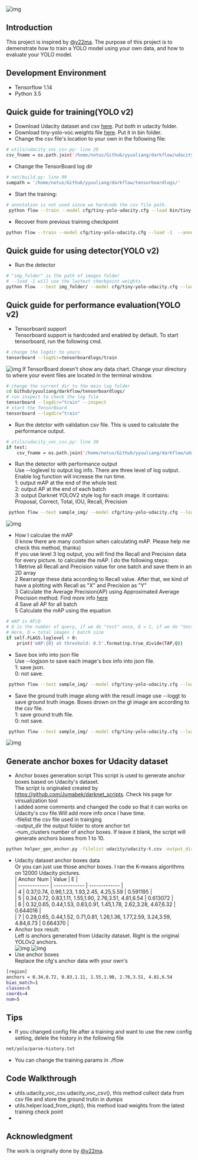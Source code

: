 ![img](showcases//1478732802681701702.jpg)

## Introduction
This project is inspired by [@y22ma](https://github.com/y22ma/darkflow). The purpose of this project is to demenstrate how to train a YOLO model using your own data, and how to evaluate your YOLO model. 

## Development Environment

- Tensorflow 1.14
- Python 3.5

## Quick guide for training(YOLO v2)
- Download Udacity dataset and csv [here](https://github.com/udacity/self-driving-car/tree/master/annotations). Put both in udacity folder.
- Download tiny-yolo-voc.weights file [here](https://github.com/leetenki/YOLOtiny_v2_chainer/blob/master/tiny-yolo-voc.weights). Put it in bin folder.
- Change the csv file's location to your own in the following file: 
```bash
# utils/udacity_voc_csv.py: line 29
csv_fname = os.path.join('/home/notus/Github/yyuuliang/darkflow/udacity/udacity-t.csv')
```
- Change the TensorBoard log dir
```bash
# net/build.py: line 99
sumpath = '/home/notus/Github/yyuuliang/darkflow/tensorboardlogs/'
```
- Start the training:
```bash
# annotation is not used since we hardcode the csv file path.
 python flow --train --model cfg/tiny-yolo-udacity.cfg --load bin/tiny-yolo-voc.weights  --annotation udacity  --dataset udacity/object-dataset/
```
- Recover from previous training checkpoint
```bash
python flow --train --model cfg/tiny-yolo-udacity.cfg --load -1  --annotation udacity  --dataset udacity/object-dataset/ 
```

## Quick guide for using detector(YOLO v2)
- Run the detector
```bash
# "img_folder" is the path of images folder
# --load -1 will use the lastest checkpoint weights
python flow  --test img_folder/ --model cfg/tiny-yolo-udacity.cfg --load -1 --threshold 0.4 --gpu 0.7
```

## Quick guide for performance evaluation(YOLO v2)
- Tensorboard support  
Tensorboard support is hardcoded and enabled by default. To start tensorboard, run the following cmd.  
```bash
# change the logdir to yours.
tensorboard --logdir=tensorboardlogs/train
```
![img](showcases/tensorboard.png)
If TensorBoard doesn't show any data chart. Change your directory to where your event files are located in the terminal window.
```bash
# change the current dir to the main log folder
cd Github/yyuuliang/darkflow/tensorboardlogs/
# run inspect to check the log file
tensorboard --logdir="train" --inspect
# start the TensorBoard
tensorboard --logdir="train"
```
- Run the detctor with validation csv file. This is used to calculate the performance output.  
```bash
# utils/udacity_voc_csv.py: line 30
if test:
    csv_fname = os.path.join('/home/notus/Github/yyuuliang/darkflow/udacity/udacity-t.csv')
```
- Run the detector with performance output  
Use --loglevel to output log info. There are three level of log output. Enable log function will increase the run time.  
1: output mAP at the end of the whole test  
2: output AP at the end of each batch  
3: output Darknet YOLOV2 style log for each image. It contains: Proposal, Correct, Total, IOU, Recall, Precision  
```bash
 python flow --test sample_img/ --model cfg/tiny-yolo-udacity.cfg --load -1 --threshold 0.4 --gpu 0.7 --loglevel 3
```
![img](showcases/log.png)
- How I calculae the mAP  
(I know there are many confision when calculating mAP. Please help me check this method, thanks)  
If you use level 3 log output, you will find the Recall and Precision data for every picture. to calculate the mAP. I do the following steps:    
1 Retrive all Recall and Precision value for one batch and save them in an 2D array  
2 Rearrange these data according to Recall value. After that, we kind of have a plotting with Recall as "X" and Precision as "Y"  
3 Calculate the Average Precision(AP) using Approximated Average Precision method. Find more info [here](https://sanchom.wordpress.com/tag/average-precision/)  
4 Save all AP for all batch  
5 Calculate the mAP using the equation  
```bash
# mAP is AP/Q
# Q is the number of query, if we do "test" once, Q = 1, if we do "test" twice, Q = 2
# Here, Q = total images / batch size
if self.FLAGS.loglevel > 0:
    print('mAP:{0} at threshold: 0.5'.format(np.true_divide(TAP,Q))
````
- Save box info into json file  
Use --logjson to save each image's box info into json file.  
1: save json.   
0: not save.  
```bash
 python flow --test sample_img/ --model cfg/tiny-yolo-udacity.cfg --load -1 --threshold 0.4 --gpu 0.7 --logjson 1
```
- Save the ground truth image along with the result image
use --loggt to save ground truth image. Boxes drown on the gt image are according to the csv file.  
1: save ground truth file.   
0: not save.  
```bash
 python flow --test sample_img/ --model cfg/tiny-yolo-udacity.cfg --load -1 --threshold 0.4 --gpu 0.7 --loggt 1
```
![img](showcases/gt.png)
## Generate anchor boxes for Udacity dataset
- Anchor boxes generation script
This script is used to generate anchor boxes based on Udacity's dataset.  
The script is originaled created by https://github.com/Jumabek/darknet_scripts. Check his page for virsualization tool  
I added some comments and changed the code so that it can works on Udacity's csv file.Will add more info once I have time.  
-filelist the csv file used in trainging  
-output_dir the output folder to store anchor txt  
-num_clusters number of anchor boxes. If leave it blank, the script will generate anchors boxes from 1 to 10.  
```bash
python helper_gen_anchor.py -filelist udacity/udacity-t.csv -output_dir generated_anchors -num_clusters 5
```
- Udacity dataset anchor boxes data  
Or you can just use those anchor boxes. I ran the K-means algorithms on 12000 Udacity pictures.  
| Anchor Num    | Value         | E             |  
| ------------- | ------------- | ------------- |  
| 4 | 0.37,0.74, 0.96,1.23, 1.93,2.45, 4.25,5.59  | 0.591195  |  
| 5 | 0.34,0.72, 0.83,1.11, 1.55,1.90, 2.76,3.51, 4.81,6.54  | 0.613072  |  
| 6 | 0.32,0.65, 0.44,1.53, 0.83,0.91, 1.45,1.78, 2.62,3.28, 4.67,6.32 | 0.644016 |  
| 7 | 0.29,0.65, 0.44,1.52, 0.71,0.81, 1.26,1.36, 1.77,2.59, 3.24,3.59, 4.84,6.73 | 0.664370 |  
- Anchor box result:  
Left is anchors generated from Udacity dataset. Right is the original YOLOv2 anchors.  
![img](showcases/anchors5.png)
![img](showcases/anchors55.png)
- Use anchor boxes  
Replace the cfg's anchor data with your own's
````bash
[region]
anchors = 0.34,0.72, 0.83,1.11, 1.55,1.90, 2.76,3.51, 4.81,6.54
bias_match=1
classes=5
coords=4
num=5
````
## Tips
- If you changed config file after a training and want to use the new config setting, delele the history in the following file
```bash
net/yolo/parse-history.txt
```
- You can change the training params in ./flow

## Code Walkthrough

- utils.udacity_voc_csv.udacity_voc_csv(), this method collect data from csv file and store the ground trutin in dumps
- utils.helper.load_from_ckpt(), this method load weights from the latest training check point
-

## Acknowledgment
The work is originally done by [@y22ma](https://github.com/y22ma/darkflow).    